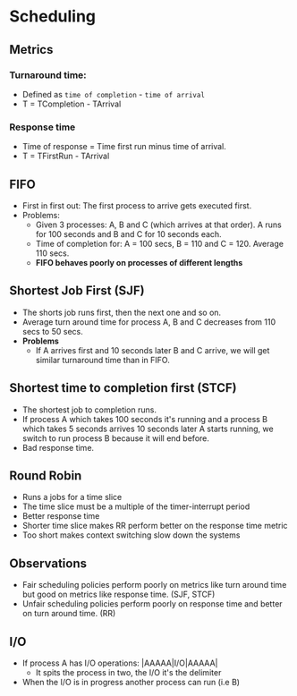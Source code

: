 # Scheduling
## Metrics

### Turnaround time: 
* Defined as `time of completion` - `time of arrival` 
* T = TCompletion - TArrival
### Response time
* Time of response = Time first run minus time of arrival. 
* T = TFirstRun - TArrival

## FIFO 
- First in first out: The first process to arrive gets executed first. 
- Problems: 
	- Given 3 processes: A, B and C (which arrives at that order). A runs for 100 seconds and B and C for 10 seconds each. 
	- Time of completion for: A = 100 secs, B = 110 and C = 120. Average 110 secs. 
	- **FIFO behaves poorly on processes of different lengths** 
## Shortest Job First (SJF)
* The shorts job runs first, then the next one and so on. 
* Average turn around time for process A, B and C decreases from 110 secs to 50 secs. 
* **Problems** 
	* If A arrives first and 10 seconds later B and C arrive, we will get similar turnaround time than in FIFO. 

## Shortest time to completion first (STCF)
* The shortest job to completion runs.
* If process A which takes 100 seconds it's running and a process B which takes 5 seconds arrives 10 seconds later A starts running, we switch to run process B because it will end before.
* Bad response time. 

## Round Robin 
- Runs a jobs for a time slice
- The time slice must be a multiple of the timer-interrupt period
- Better response time
- Shorter time slice makes RR perform better on the response time metric 
- Too short makes context switching slow down the systems

## Observations
- Fair scheduling policies perform poorly on metrics like turn around time but good on metrics like response time. (SJF, STCF)
- Unfair scheduling policies perform poorly on response time and better on turn around time.  (RR)

## I/O
* If process A  has I/O operations: |AAAAA|I/O|AAAAA|
	* It spits the process in two, the I/O it's the delimiter
* When the I/O is in progress another process can run (i.e B)
